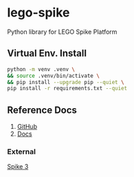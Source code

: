 # lego-spike
Python library for LEGO Spike Platform

## Virtual Env. Install

```bash
python -m venv .venv \
&& source .venv/bin/activate \
&& pip install --upgrade pip --quiet \
pip install -r requirements.txt --quiet
```

## Reference Docs

1. [GitHub](https://github.com/LEGO/spike-prime-docs)
2. [Docs](https://lego.github.io/spike-prime-docs)

### External

[Spike 3](https://tuftsceeo.github.io/SPIKEPythonDocs/SPIKE3.html)